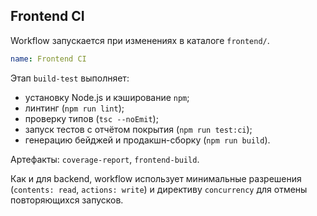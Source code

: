 ## Frontend CI

Workflow запускается при изменениях в каталоге `frontend/`.

```yaml
name: Frontend CI
```

Этап `build-test` выполняет:
- установку Node.js и кэширование `npm`;
- линтинг (`npm run lint`);
- проверку типов (`tsc --noEmit`);
- запуск тестов с отчётом покрытия (`npm run test:ci`);
- генерацию бейджей и продакшн-сборку (`npm run build`).

Артефакты: `coverage-report`, `frontend-build`.

Как и для backend, workflow использует минимальные разрешения
(`contents: read`, `actions: write`) и директиву `concurrency` для отмены
повторяющихся запусков.
